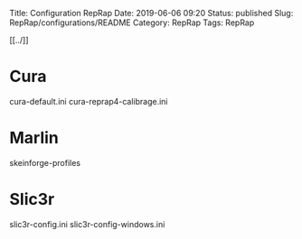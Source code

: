 Title: Configuration RepRap
Date: 2019-06-06 09:20
Status: published
Slug: RepRap/configurations/README
Category: RepRap
Tags: RepRap


[[../]]

# Cura

cura-default.ini
cura-reprap4-calibrage.ini

# Marlin

skeinforge-profiles

# Slic3r

slic3r-config.ini
slic3r-config-windows.ini
